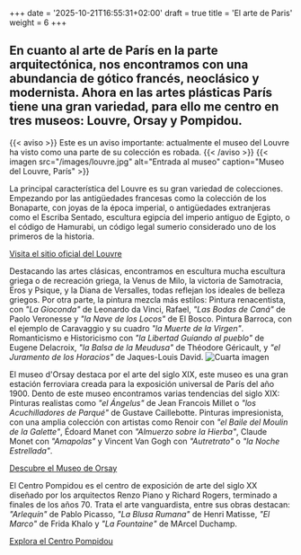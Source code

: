 +++
date = '2025-10-21T16:55:31+02:00'
draft = true
title = 'El arte de  Paris'
weight = 6
+++
## En cuanto al arte de París en la parte arquitectónica, nos encontramos con una abundancia de gótico francés, neoclásico y modernista. Ahora en las artes plásticas París tiene una gran variedad, para ello me centro en tres museos: Louvre, Orsay y Pompidou.  

{{< aviso >}}
Este es un aviso importante: actualmente el museo del Louvre ha visto como una parte de su colección es robada.
{{< /aviso >}}
{{< imagen src="/images/louvre.jpg" alt="Entrada al museo" caption="Museo del Louvre, París" >}}

La principal característica del Louvre es su gran variedad de colecciones. Empezando por las antigüedades francesas como la colección de los Bonaparte, con joyas de la época imperial, o antigüedades extranjeras como el Escriba Sentado, escultura egipcia del imperio antiguo de Egipto, o el código de Hamurabi, un código legal sumerio considerado uno de los primeros de la historia. 



[Visita el sitio oficial del Louvre](https://www.louvre.fr/)

Destacando las artes clásicas, encontramos en escultura mucha escultura griega o de recreación griega, la Venus de Milo, la victoria de Samotracia, Eros y Psique, y la Diana de Versalles, todas reflejan los ideales de belleza griegos. Por otra parte, la pintura mezcla más estilos: Pintura renacentista, con *"La Gioconda"* de Leonardo da Vinci, Rafael, *"Las Bodas de Caná"* de Paolo Veronesse y *"la Nave de los Locos"* de El Bosco. Pintura Barroca, con el ejemplo de Caravaggio y su cuadro *"la Muerte de la Virgen"*. Romanticismo e Historicismo con *"la Libertad Guiando al pueblo"* de Eugene Delacroix, *"la Balsa de la Meudusa"* de Théodore Géricault, y *"el Juramento de los Horacios"* de Jaques-Louis David.
![Cuarta imagen](/images/foto13.jpg)     


El museo d'Orsay destaca por el arte del siglo XIX, este museo es una gran estación ferroviara creada para la exposición universal de París del año 1900. Dento de este museo encontramos varias tendencias del siglo XIX: Pinturas realistas como *"el Ángelus"* de Jean Francois Millet o *"los Acuchilladores de Parqué"* de Gustave Caillebotte. Pinturas impresionista, con una amplia colección con artistas como Renoir con *"el Baile del Moulin de la Galette"*, Édoard Manet con *"Almuerzo sobre la Hierba"*, Claude Monet con *"Amapolas"*  y Vincent Van Gogh con *"Autretrato"* o *"la Noche Estrellada"*. 

[Descubre el Museo de Orsay](https://www.musee-orsay.fr/)

El Centro Pompidou es el centro de exposición de arte del siglo XX diseñado por los arquitectos Renzo Piano y Richard Rogers, terminado a finales de los años 70. Trata el arte vanguardista, entre sus obras destacan: *"Arlequín"* de Pablo Picasso, *"La Blusa Rumana"* de Henri Matisse, *"El Marco"* de Frida Khalo y *"La Fountaine"* de MArcel Duchamp.

[Explora el Centro Pompidou](https://www.centrepompidou.fr/)